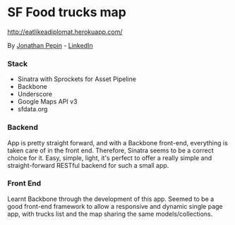 # SF Food trucks map

http://eatlikeadiplomat.herokuapp.com/

By [Jonathan Pepin](http://www.jypepin.com/) - [LinkedIn](http://linkedin.com/in/jypepin)

### Stack
* Sinatra with Sprockets for Asset Pipeline
* Backbone
* Underscore
* Google Maps API v3
* sfdata.org

### Backend
App is pretty straight forward, and with a Backbone front-end, everything is taken care of in the front end.
Therefore, Sinatra seems to be a correct choice for it. Easy, simple, light, it's perfect to offer a really simple and straight-forward RESTful backend for such a small app.

### Front End
Learnt Backbone through the development of this app. Seemed to be a good front-end framework to allow a responsive and dynamic single page app, with trucks list and the map sharing the same models/collections.
